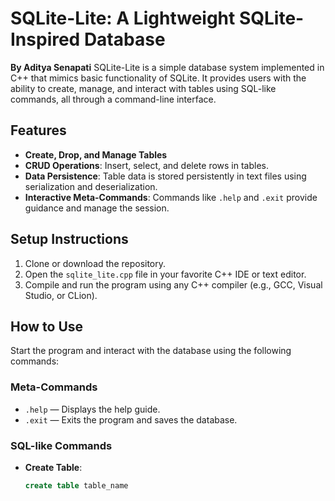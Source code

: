 # SQLite-Lite: A Lightweight SQLite-Inspired Database  

**By Aditya Senapati**
SQLite-Lite is a simple database system implemented in C++ that mimics basic functionality of SQLite. It provides users with the ability to create, manage, and interact with tables using SQL-like commands, all through a command-line interface.  

## **Features**  
- **Create, Drop, and Manage Tables**  
- **CRUD Operations**: Insert, select, and delete rows in tables.  
- **Data Persistence**: Table data is stored persistently in text files using serialization and deserialization.  
- **Interactive Meta-Commands**: Commands like `.help` and `.exit` provide guidance and manage the session.  

## **Setup Instructions**  
1. Clone or download the repository.  
2. Open the `sqlite_lite.cpp` file in your favorite C++ IDE or text editor.  
3. Compile and run the program using any C++ compiler (e.g., GCC, Visual Studio, or CLion).  

## **How to Use**  
Start the program and interact with the database using the following commands:  

### **Meta-Commands**  
- `.help` — Displays the help guide.  
- `.exit` — Exits the program and saves the database.  

### **SQL-like Commands**  
- **Create Table**:  
  ```sql
  create table table_name

